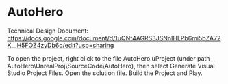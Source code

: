 # AutoHero

Technical Design Document:
https://docs.google.com/document/d/1uQNt4AGRS3JSNnIHLPb6mi5bZA72K__H5FOZ4zyDb6o/edit?usp=sharing

To open the project, right click to the file AutoHero.uProject (under path AutoHero\UnrealProj\SourceCode\AutoHero), then select Generate Visual Studio Project Files.
Open the solution file. Build the Project and Play.
